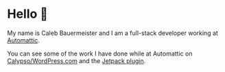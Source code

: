 
# Hello 👋
My name is Caleb Bauermeister and I am a full-stack developer working at [Automattic][1].

You can see some of the work I have done while at Automattic on [Calypso/WordPress.com][2] and the [Jetpack plugin][3].

[1]:  https://automattic.com/work-with-us/
[2]:  https://github.com/Automattic/wp-calypso/pulls?q=is%3Apr+author%3Acbauerman
[3]:  https://github.com/Automattic/jetpack/pulls?q=is%3Apr+author%3Acbauerman

